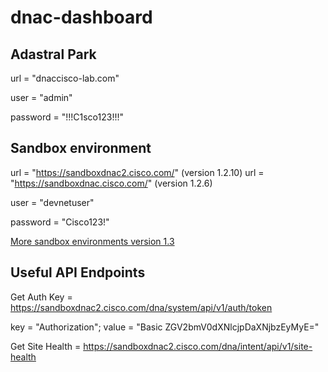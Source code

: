 # dnac-dashboard

## Adastral Park

url = "dnaccisco-lab.com"

user = "admin"

password = "!!!C1sco123!!!"

## Sandbox environment

url = "https://sandboxdnac2.cisco.com/" (version 1.2.10)
url = "https://sandboxdnac.cisco.com/" (version 1.2.6)

user = "devnetuser"

password = "Cisco123!"

[More sandbox environments version 1.3](https://www.cisco.com/c/dam/en/us/products/se/2019/11/Business_Unit/demo-table.pdf)

## Useful API Endpoints

Get Auth Key = https://sandboxdnac2.cisco.com/dna/system/api/v1/auth/token

key = "Authorization"; value = "Basic ZGV2bmV0dXNlcjpDaXNjbzEyMyE="

Get Site Health = https://sandboxdnac2.cisco.com/dna/intent/api/v1/site-health
